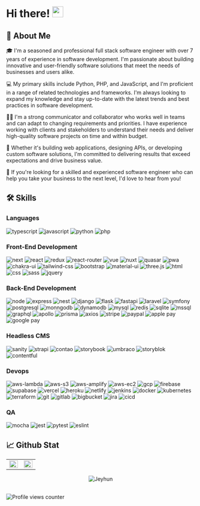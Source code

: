 # Hi there! <img src="https://media.giphy.com/media/hvRJCLFzcasrR4ia7z/giphy.gif" width="29px" height="29px">

## 🚀 About Me

🎓 I'm a seasoned and professional full stack software engineer with over 7 years of experience in software development. I'm passionate about building innovative and user-friendly software solutions that meet the needs of businesses and users alike.

💻 My primary skills include Python, PHP, and JavaScript, and I'm proficient in a range of related technologies and frameworks. I'm always looking to expand my knowledge and stay up-to-date with the latest trends and best practices in software development.

👨‍💼 I'm a strong communicator and collaborator who works well in teams and can adapt to changing requirements and priorities. I have experience working with clients and stakeholders to understand their needs and deliver high-quality software projects on time and within budget.

🎯 Whether it's building web applications, designing APIs, or developing custom software solutions, I'm committed to delivering results that exceed expectations and drive business value.

🌟 If you're looking for a skilled and experienced software engineer who can help you take your business to the next level, I'd love to hear from you!

## 🛠️ Skills

### Languages

![typescript](https://img.shields.io/badge/TypeScript-3178C6?logo=typescript&logoColor=white)
![javascript](https://img.shields.io/badge/JavaScript-323330?logo=javascript&logoColor=F7DF1E)
![python](https://img.shields.io/badge/Python-3776AB?logo=python&logoColor=white)
![php](https://img.shields.io/badge/PHP-777BB4?logo=php&logoColor=white)

### Front-End Development

![next](https://img.shields.io/badge/Next-000000?logo=nextdotjs&logoColor=FFFFFF)
![react](https://img.shields.io/badge/React-20232A?logo=react&logoColor=61DAFB)
![redux](https://img.shields.io/badge/Redux-593D88?logo=redux&logoColor=white)
![react-router](https://img.shields.io/badge/React_Router-CA4245?logo=react-router&logoColor=white)
![vue](https://img.shields.io/badge/Vue.js-4FC08D?logo=vuedotjs&logoColor=white)
![nuxt](https://img.shields.io/badge/Nuxt.js-00DC82?logo=nuxtdotjs&logoColor=white)
![quasar](https://img.shields.io/badge/Quasar-1976D2?logo=quasar&logoColor=white)
![pwa](https://img.shields.io/badge/Progressive_Web_App-4285F4?logo=googlechrome&logoColor=white)
![chakra-ui](https://img.shields.io/badge/Chakra_UI-319795?logo=chakra-ui&logoColor=white)
![tailwind-css](https://img.shields.io/badge/tailwind_css-06B6D4?logo=tailwind-css&logoColor=white)
![bootstrap](https://img.shields.io/badge/Bootstrap-563D7C?logo=bootstrap&logoColor=white)
![material-ui](https://img.shields.io/badge/Material_UI-0081CB?logo=mui&logoColor=white)
![three.js](https://img.shields.io/badge/Three.js-000000?logo=three.js&logoColor=white)
![html](https://img.shields.io/badge/HTML5-E34F26?logo=html5&logoColor=white)
![css](https://img.shields.io/badge/CSS3-1572B6?logo=css3&logoColor=white)
![sass](https://img.shields.io/badge/SASS-CC6699?logo=sass&logoColor=white)
![jquery](https://img.shields.io/badge/jQuery-0769AD?logo=jquery&logoColor=white)

### Back-End Development

![node](https://img.shields.io/badge/Node-339933?logo=nodedotjs&logoColor=FFFFFF)
![express](https://img.shields.io/badge/Express-000000?logo=express&logoColor=61DAFB)
![nest](https://img.shields.io/badge/Nest-E0234E?logo=nestjs&logoColor=white)
![django](https://img.shields.io/badge/Django-092E20?logo=django&logoColor=61DAFB)
![flask](https://img.shields.io/badge/Flask-000000?logo=flask&logoColor=white)
![fastapi](https://img.shields.io/badge/FastAPI-009688?logo=fastapi&logoColor=white)
![laravel](https://img.shields.io/badge/Laravel-FF2D20?logo=laravel&logoColor=white)
![symfony](https://img.shields.io/badge/Symfony-000000?logo=symfony&logoColor=white)
![postgresql](https://img.shields.io/badge/PostgreSQL-009688?logo=postgresql&logoColor=white)
![monngodb](https://img.shields.io/badge/MongoDB-73DC8C?logo=mongodb&logoColor=white)
![dynamodb](https://img.shields.io/badge/Amazon_DynamoDB-4053D6?logo=amazondynamodb&logoColor=white)
![mysql](https://img.shields.io/badge/MySQL-4479A1?logo=mysql&logoColor=white)
![redis](https://img.shields.io/badge/Redis-DC382D?logo=redis&logoColor=white)
![sqlite](https://img.shields.io/badge/SQLite-003B57?logo=sqlite&logoColor=white)
![mssql](https://img.shields.io/badge/MSSQL-CC2927?logo=microsoftsqlserver&logoColor=white)
![graphql](https://img.shields.io/badge/GraphQL-E434AA?logo=graphql&logoColor=white)
![apollo](https://img.shields.io/badge/Apollo_GraphQL-311C87?logo=apollographql&logoColor=white)
![prisma](https://img.shields.io/badge/Prisma-2D3748?logo=prisma&logoColor=white)
![axios](https://img.shields.io/badge/Axios-5A29E4?logo=axios&logoColor=white)
![stripe](https://img.shields.io/badge/Stripe-008CDD?logo=stripe&logoColor=white)
![paypal](https://img.shields.io/badge/Paypal-00457C?logo=paypal&logoColor=white)
![apple pay](https://img.shields.io/badge/Apple_Pay-000000?logo=applepay&logoColor=white)
![google pay](https://img.shields.io/badge/Google_Pay-4285F4?logo=googlepay&logoColor=white)

### Headless CMS

![sanity](https://img.shields.io/badge/Sanity-F03E2F?logo=sanity&logoColor=white)
![strapi](https://img.shields.io/badge/Strapi-2F2E8B?logo=strapi&logoColor=white)
![contao](https://img.shields.io/badge/Contao-F47C00?logo=contao&logoColor=white)
![storybook](https://img.shields.io/badge/storybook-FF4785?logo=storybook&logoColor=white)
![umbraco](https://img.shields.io/badge/Umbraco-3544B1?logo=umbraco&logoColor=white)
![storyblok](https://img.shields.io/badge/Storyblok-09B3AF?logo=storyblok&logoColor=white)
![contentful](https://img.shields.io/badge/Contentful-2478CC?logo=contentful&logoColor=white)

### Devops

![aws-lambda](https://img.shields.io/badge/AWS_Lambda-FF9900?logo=awslambda&logoColor=white)
![aws-s3](https://img.shields.io/badge/AWS_S3-569A31?logo=amazons3&logoColor=white)
![aws-amplify](https://img.shields.io/badge/AWS_Amplify-FF9900?logo=awsamplify&logoColor=white)
![aws-ec2](https://img.shields.io/badge/AWS_EC2-FF9900?logo=amazonec2&logoColor=white)
![gcp](https://img.shields.io/badge/GCP-4285F4?logo=googlecloud&logoColor=white)
![firebase](https://img.shields.io/badge/Firebase-ffaa00?logo=Firebase&logoColor=white)
![supabase](https://img.shields.io/badge/Supabase-3FCF8E?logo=Supabase&logoColor=white)
![vercel](https://img.shields.io/badge/Vercel-000000?logo=Vercel&logoColor=white)
![heroku](https://img.shields.io/badge/Heroku-430098?logo=heroku&logoColor=white)
![netlify](https://img.shields.io/badge/Netlify-00C7B7?logo=netlify&logoColor=white)
![jenkins](https://img.shields.io/badge/Jenkins-D24939?logo=jenkins&logoColor=white)
![docker](https://img.shields.io/badge/Docker-2496ED?logo=docker&logoColor=white)
![kubernetes](https://img.shields.io/badge/Kubernetes-326CE5?logo=kubernetes&logoColor=white)
![terraform](https://img.shields.io/badge/Terraform-7B42BC?logo=terraform&logoColor=white)
![git](https://img.shields.io/badge/GitHub-181717?logo=github&logoColor=white)
![gitlab](https://img.shields.io/badge/GitLab-FC6D26?logo=gitlab&logoColor=white)
![bigbucket](https://img.shields.io/badge/Bitbucket-0052CC?logo=bitbucket&logoColor=white)
![jira](https://img.shields.io/badge/Jira-0052CC?logo=jira&logoColor=white)
![cicd](https://img.shields.io/badge/GitHub_Actions-2088FF?logo=githubactions&logoColor=white)

### QA

![mocha](https://img.shields.io/badge/Mocha-8D6748?logo=mocha&logoColor=white)
![jest](https://img.shields.io/badge/Jest-C21325?logo=jest&logoColor=white)
![pytest](https://img.shields.io/badge/Pytest-0A9EDC?logo=pytest&logoColor=white)
![eslint](https://img.shields.io/badge/ESLint-4B32C3?logo=eslint&logoColor=white)

## 📈 Github Stat

<table align="center" style="border: none; width: 100%; overflow: hidden">
  <tr>
    <td valign="top" width="50%">
      <img src="https://github-readme-stats-jeyhun1227.vercel.app/api?username=jeyhun1227&show_icons=true&hide_border=true&include_all_commits=true" align="left" style="width: 100%" />
    </td>
    <td valign="top" width="50%">
      <img src="https://github-readme-stats-jeyhun1227.vercel.app/api/top-langs/?username=jeyhun1227&hide_border=true&layout=compact" align="left" style="width: 100%" />
    </td>
  </tr>
</table>

<div align="center">
<img align="center" src="https://github-readme-streak-stats.herokuapp.com/?user=jeyhun1227&hide_border=true" alt="Jeyhun" />
</div>

<br/>  

![Profile views counter](https://komarev.com/ghpvc/?username=jeyhun1227&&style=flat-square)    

